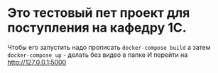 # Это тестовый пет проект для поступления на кафедру 1С.
Чтобы его запустить надо прописать
``` docker-compose build ```
а затем
``` docker-compose up ``` - делать без видео в папке
И перейти на http://127.0.0.1:5000   
